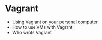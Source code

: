 # Vagrant
- Using Vagrant on your personal computer
- How to use VMs with Vagrant
- Who wrote Vagrant
